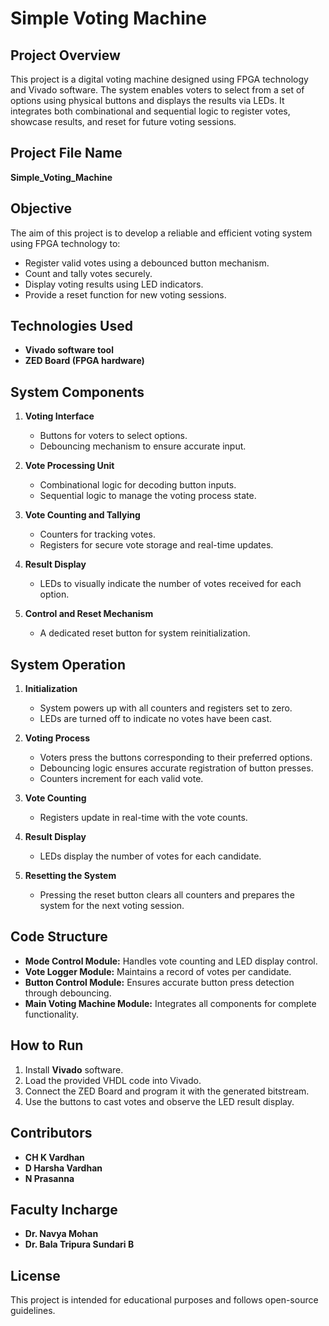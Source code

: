 # Simple Voting Machine

## Project Overview
This project is a digital voting machine designed using FPGA technology and Vivado software. The system enables voters to select from a set of options using physical buttons and displays the results via LEDs. It integrates both combinational and sequential logic to register votes, showcase results, and reset for future voting sessions.

## Project File Name
**Simple_Voting_Machine**

## Objective
The aim of this project is to develop a reliable and efficient voting system using FPGA technology to:
- Register valid votes using a debounced button mechanism.
- Count and tally votes securely.
- Display voting results using LED indicators.
- Provide a reset function for new voting sessions.

## Technologies Used
- **Vivado software tool**
- **ZED Board (FPGA hardware)**

## System Components
1. **Voting Interface**  
   - Buttons for voters to select options.  
   - Debouncing mechanism to ensure accurate input.

2. **Vote Processing Unit**  
   - Combinational logic for decoding button inputs.  
   - Sequential logic to manage the voting process state.

3. **Vote Counting and Tallying**  
   - Counters for tracking votes.  
   - Registers for secure vote storage and real-time updates.

4. **Result Display**  
   - LEDs to visually indicate the number of votes received for each option.

5. **Control and Reset Mechanism**  
   - A dedicated reset button for system reinitialization.

## System Operation
1. **Initialization**  
   - System powers up with all counters and registers set to zero.  
   - LEDs are turned off to indicate no votes have been cast.

2. **Voting Process**  
   - Voters press the buttons corresponding to their preferred options.  
   - Debouncing logic ensures accurate registration of button presses.  
   - Counters increment for each valid vote.

3. **Vote Counting**  
   - Registers update in real-time with the vote counts.

4. **Result Display**  
   - LEDs display the number of votes for each candidate.

5. **Resetting the System**  
   - Pressing the reset button clears all counters and prepares the system for the next voting session.

## Code Structure
- **Mode Control Module:** Handles vote counting and LED display control.
- **Vote Logger Module:** Maintains a record of votes per candidate.
- **Button Control Module:** Ensures accurate button press detection through debouncing.
- **Main Voting Machine Module:** Integrates all components for complete functionality.

## How to Run
1. Install **Vivado** software.
2. Load the provided VHDL code into Vivado.
3. Connect the ZED Board and program it with the generated bitstream.
4. Use the buttons to cast votes and observe the LED result display.

## Contributors
- **CH K Vardhan**  
- **D Harsha Vardhan**  
- **N Prasanna**

## Faculty Incharge
- **Dr. Navya Mohan**  
- **Dr. Bala Tripura Sundari B**

## License
This project is intended for educational purposes and follows open-source guidelines.

